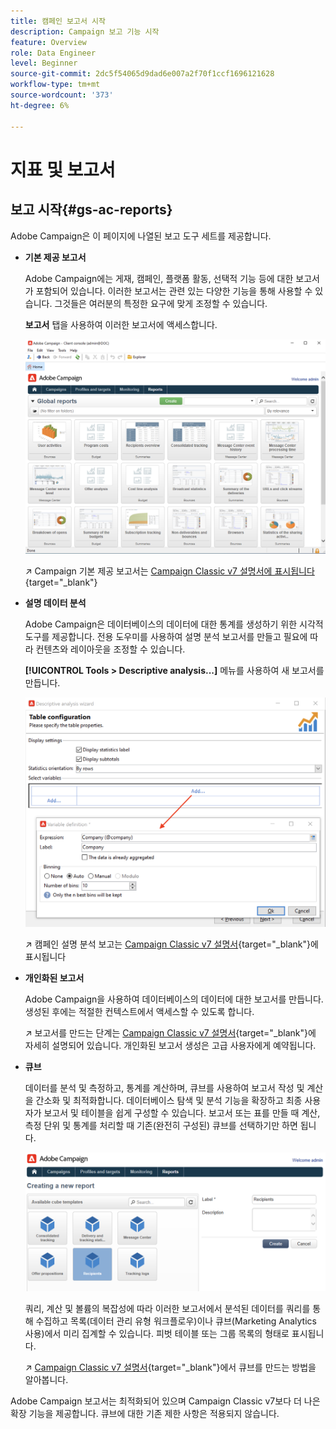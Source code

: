 ```yaml
---
title: 캠페인 보고서 시작
description: Campaign 보고 기능 시작
feature: Overview
role: Data Engineer
level: Beginner
source-git-commit: 2dc5f54065d9dad6e007a2f70f1ccf1696121628
workflow-type: tm+mt
source-wordcount: '373'
ht-degree: 6%

---
```


# 지표 및 보고서

## 보고 시작{#gs-ac-reports}

Adobe Campaign은 이 페이지에 나열된 보고 도구 세트를 제공합니다.

* **기본 제공 보고서**

   Adobe Campaign에는 게재, 캠페인, 플랫폼 활동, 선택적 기능 등에 대한 보고서가 포함되어 있습니다. 이러한 보고서는 관련 있는 다양한 기능을 통해 사용할 수 있습니다. 그것들은 여러분의 특정한 요구에 맞게 조정할 수 있습니다.

   **보고서** 탭을 사용하여 이러한 보고서에 액세스합니다.

   ![](assets/built-in-reports.png)

   ↗️ Campaign 기본 제공 보고서는 [Campaign Classic v7 설명서에 표시됩니다](https://experienceleague.adobe.com/docs/campaign-classic/using/reporting/accessing-built-in-reports/about-campaign-built-in-reports.html){target=&quot;_blank&quot;}

* **설명 데이터 분석**

   Adobe Campaign은 데이터베이스의 데이터에 대한 통계를 생성하기 위한 시각적 도구를 제공합니다. 전용 도우미를 사용하여 설명 분석 보고서를 만들고 필요에 따라 컨텐츠와 레이아웃을 조정할 수 있습니다.

   **[!UICONTROL Tools > Descriptive analysis...]** 메뉴를 사용하여 새 보고서를 만듭니다.

   ![](assets/desc-analysis-report.png)

   ↗️ 캠페인 설명 분석 보고는 [Campaign Classic v7 설명서](https://experienceleague.adobe.com/docs/campaign-classic/using/reporting/analyzing-populations/about-descriptive-analysis.html){target=&quot;_blank&quot;}에 표시됩니다

* **개인화된 보고서**

   Adobe Campaign을 사용하여 데이터베이스의 데이터에 대한 보고서를 만듭니다. 생성된 후에는 적절한 컨텍스트에서 액세스할 수 있도록 합니다.

   ↗️ 보고서를 만드는 단계는 [Campaign Classic v7 설명서](https://experienceleague.adobe.com/docs/campaign-classic/using/reporting/creating-new-reports/about-reports-creation-in-campaign.html){target=&quot;_blank&quot;}에 자세히 설명되어 있습니다. 개인화된 보고서 생성은 고급 사용자에게 예약됩니다.

* **큐브**

   데이터를 분석 및 측정하고, 통계를 계산하며, 큐브를 사용하여 보고서 작성 및 계산을 간소화 및 최적화합니다.  데이터베이스 탐색 및 분석 기능을 확장하고 최종 사용자가 보고서 및 테이블을 쉽게 구성할 수 있습니다. 보고서 또는 표를 만들 때 계산, 측정 단위 및 통계를 처리할 때 기존(완전히 구성된) 큐브를 선택하기만 하면 됩니다.

   ![](assets/create-a-report.png)

   쿼리, 계산 및 볼륨의 복잡성에 따라 이러한 보고서에서 분석된 데이터를 쿼리를 통해 수집하고 목록(데이터 관리 유형 워크플로우)이나 큐브(Marketing Analytics 사용)에서 미리 집계할 수 있습니다. 피벗 테이블 또는 그룹 목록의 형태로 표시됩니다.

   ↗️ [Campaign Classic v7 설명서](https://experienceleague.adobe.com/docs/campaign-classic/using/reporting/designing-reports-with-cubes/about-cubes.html){target=&quot;_blank&quot;}에서 큐브를 만드는 방법을 알아봅니다.


Adobe Campaign 보고서는 최적화되어 있으며 Campaign Classic v7보다 더 나은 확장 기능을 제공합니다. 큐브에 대한 기존 제한 사항은 적용되지 않습니다.

